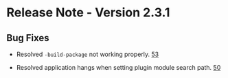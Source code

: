 # Release Note - Version 2.3.1

## Bug Fixes

- Resolved `-build-package` not working properly. [53](https://gitlab.com/OpenTAP/Plugins/python/-/issues/53)

- Resolved application hangs when setting plugin module search path. [50](https://gitlab.com/OpenTAP/Plugins/python/-/issues/50)